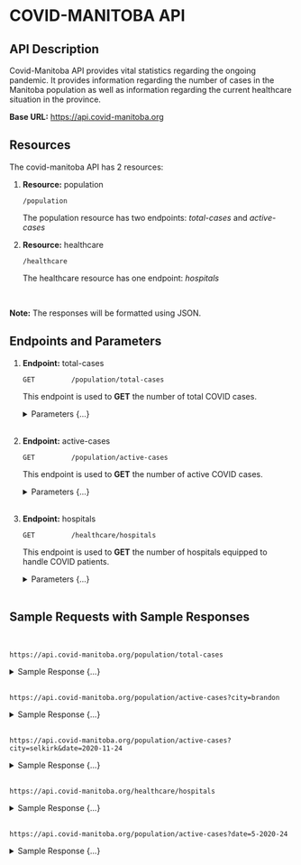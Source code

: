 # COVID-MANITOBA API

## API Description

Covid-Manitoba API provides vital statistics regarding the ongoing pandemic. It provides information regarding the number of cases in the Manitoba population as well as information regarding the current healthcare situation in the province.

**Base URL:** https://api.covid-manitoba.org


## Resources

The covid-manitoba API has 2 resources:

1. **Resource:** population
    ```
    /population
   ```
    
    The population resource has two endpoints: *total-cases* and *active-cases*
    

2. **Resource:** healthcare
    ```
    /healthcare
   ```

    The healthcare resource has one endpoint: *hospitals*
    
     <br>
     
 **Note:** The responses will be formatted using JSON.


## Endpoints and Parameters

1. **Endpoint:** total-cases
     ```
    GET         /population/total-cases
   ```

    This endpoint is used to **GET** the number of total COVID cases.
    
    <details>
        <summary>Parameters {...} </summary>


    | Parameter Name | Required / Optional | Default value | Description | Example |
    | ------ | ---------- | --- | --- | --- |
    | Date  | Optional | If no date is provided, total cases will be shown right from the beginning till today | Filter total cases by a specific date (in YYYY-MM-DD format) | 2020-11-12 |
    | City | Optional | If a city is not specified, total cases for the entire province will be shown | Filter total cases by a specific city in Manitoba | winnipeg |

    ---

    </details>
    
    <br>

2. **Endpoint:** active-cases

     ```
    GET         /population/active-cases
   ```
    
    This endpoint is used to **GET** the number of active COVID cases.

    <details>
        <summary>Parameters {...} </summary>


    | Parameter Name | Required / Optional | Default value | Description | Example |
    | ------ | ---------- | --- | --- | --- |
    | Date  | Optional | If no date is provided, active cases will be shown right from the beginning till today | Filter active cases by a specific date (in YYYY-MM-DD format) | 2020-11-12 |
    | City | Optional | If a city is not specified, active cases for the entire province will be shown | Filter active cases by a specific city in Manitoba | winnipeg

    ---

    </details>
    
    <br>


3. **Endpoint:** hospitals

     ```
    GET         /healthcare/hospitals
   ```


    This endpoint is used to **GET** the number of hospitals equipped to handle COVID patients.

    <details>
    <summary> Parameters {...} </summary>
    

    This endpoint supports no parameters.


    </details>
    
     <br>


## Sample Requests with Sample Responses

 <br>


```
https://api.covid-manitoba.org/population/total-cases
```

<details>
    <summary> Sample Response {...} </summary>
    
```
{                       
    "results":                          
    {                                        
        "cases:                         12482,                                
        "time_period_start_date":       "2020-01-01",
        "time_period_end_date":         "2020-11-24",
        "region":                       "Manitoba"
    },                           
        "status":                       "OK"                                      
} 
```

---
</details>


 <br>

```
https://api.covid-manitoba.org/population/active-cases?city=brandon
```


<details>
    <summary> Sample Response {...} </summary>
    
```
{                       
    "results":                          
    {                                        
        "cases:                         2482,                                
        "time_period_start_date":       "2020-01-01",
        "time_period_end_date":         "2020-11-24",
        "region":                       "Brandon"
    },                           
        "status":                       "OK"                                      
} 
```
---
</details>

 <br>

```
https://api.covid-manitoba.org/population/active-cases?city=selkirk&date=2020-11-24
```

<details>
    <summary> Sample Response {...} </summary>
    
```
{                       
    "results":                          
    {                                        
        "cases:                         482,                                
        "time_period_start_date":       "2020-11-24",
        "time_period_end_date":         "2020-11-24",
        "region":                       "Selkirk"
    },                           
        "status":                       "OK"                                      
} 
```
---
</details>

 <br>

```
https://api.covid-manitoba.org/healthcare/hospitals
```

<details>
    <summary> Sample Response {...} </summary>
    
```
{                       
    "results":                          
    {                                        
        "number_of_hospitals:           21,                                
        "number_of_available_beds":     298,
        "region":                       "Manitoba"
    },                           
        "status":                       "OK"                                      
} 
```
---
</details>

 <br>

```
https://api.covid-manitoba.org/population/active-cases?date=5-2020-24
```
<details>
    <summary> Sample Response {...} </summary>
    
```
{                       
    "results":                          
    {   
    
    },                           
        "status":                       "INVALID_REQUEST"                                      
} 
```

 **Note:** This is because the date parameter was not specified in its required format of YYYY-MM-DD
 
</details>


